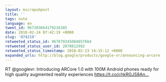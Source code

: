 ```yaml
---
layout: micropubpost
title: ''
tags: note
language: en
tweet_id: 967303664179216385
date: 2018-02-24 07:42:19 +0000
slug: '074219'
retweeted_status_id: 967070345084657664
retweeted_status_user_id: 2878812992
retweeted_status_timestamp: 2018-02-23 16:15:12 +0000
expanded_urls: http://blog.google/products/google-vr/announcing-arcore-10-and-new-updates-google-lens,http://blog.google/products/google-vr/announcing-arcore-10-and-new-updates-google-lens,https://twitter.com/googlevr/status/967067534901080064/photo/1,https://twitter.com/googlevr/status/967070345084657665/photo/1
---
```

RT @googlevr: Introducing ARCore 1.0 with 100M Android phones ready for high quality augmented reality experiences https://t.co/chkRGJS8An…

